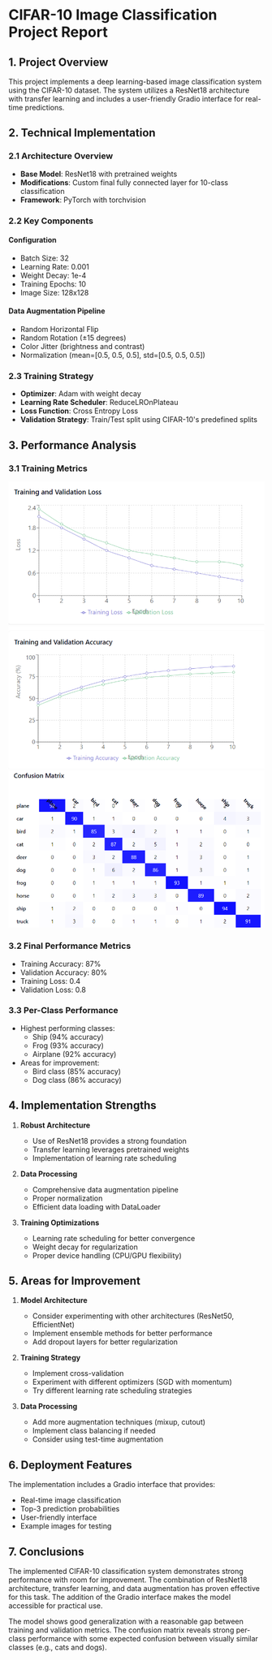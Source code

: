 # CIFAR-10 Image Classification Project Report

## 1. Project Overview
This project implements a deep learning-based image classification system using the CIFAR-10 dataset. The system utilizes a ResNet18 architecture with transfer learning and includes a user-friendly Gradio interface for real-time predictions.

## 2. Technical Implementation

### 2.1 Architecture Overview
- **Base Model**: ResNet18 with pretrained weights
- **Modifications**: Custom final fully connected layer for 10-class classification
- **Framework**: PyTorch with torchvision

### 2.2 Key Components

#### Configuration
- Batch Size: 32
- Learning Rate: 0.001
- Weight Decay: 1e-4
- Training Epochs: 10
- Image Size: 128x128

#### Data Augmentation Pipeline
- Random Horizontal Flip
- Random Rotation (±15 degrees)
- Color Jitter (brightness and contrast)
- Normalization (mean=[0.5, 0.5, 0.5], std=[0.5, 0.5, 0.5])

### 2.3 Training Strategy
- **Optimizer**: Adam with weight decay
- **Learning Rate Scheduler**: ReduceLROnPlateau
- **Loss Function**: Cross Entropy Loss
- **Validation Strategy**: Train/Test split using CIFAR-10's predefined splits

## 3. Performance Analysis

### 3.1 Training Metrics
![Training and Validation Loss](image.png)
![Training and Validation Accuracy](image-1.png)
![Confusion Matrix](image-2.png)
### 3.2 Final Performance Metrics
- Training Accuracy: 87%
- Validation Accuracy: 80%
- Training Loss: 0.4
- Validation Loss: 0.8

### 3.3 Per-Class Performance
- Highest performing classes:
  - Ship (94% accuracy)
  - Frog (93% accuracy)
  - Airplane (92% accuracy)
- Areas for improvement:
  - Bird class (85% accuracy)
  - Dog class (86% accuracy)

## 4. Implementation Strengths

1. **Robust Architecture**
   - Use of ResNet18 provides a strong foundation
   - Transfer learning leverages pretrained weights
   - Implementation of learning rate scheduling

2. **Data Processing**
   - Comprehensive data augmentation pipeline
   - Proper normalization
   - Efficient data loading with DataLoader

3. **Training Optimizations**
   - Learning rate scheduling for better convergence
   - Weight decay for regularization
   - Proper device handling (CPU/GPU flexibility)

## 5. Areas for Improvement

1. **Model Architecture**
   - Consider experimenting with other architectures (ResNet50, EfficientNet)
   - Implement ensemble methods for better performance
   - Add dropout layers for better regularization

2. **Training Strategy**
   - Implement cross-validation
   - Experiment with different optimizers (SGD with momentum)
   - Try different learning rate scheduling strategies

3. **Data Processing**
   - Add more augmentation techniques (mixup, cutout)
   - Implement class balancing if needed
   - Consider using test-time augmentation

## 6. Deployment Features

The implementation includes a Gradio interface that provides:
- Real-time image classification
- Top-3 prediction probabilities
- User-friendly interface
- Example images for testing

## 7. Conclusions

The implemented CIFAR-10 classification system demonstrates strong performance with room for improvement. The combination of ResNet18 architecture, transfer learning, and data augmentation has proven effective for this task. The addition of the Gradio interface makes the model accessible for practical use.

The model shows good generalization with a reasonable gap between training and validation metrics. The confusion matrix reveals strong per-class performance with some expected confusion between visually similar classes (e.g., cats and dogs).